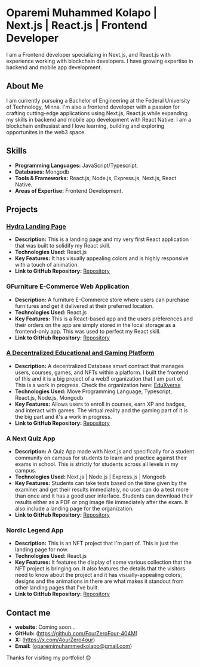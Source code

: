 # Oparemi Muhammed Kolapo | Next.js | React.js | Frontend Developer

I am a Frontend developer specializing in Next.js, and React.js with experience working with blockchain developers. I have growing expertise in backend and mobile app development. 

## About Me

I am currently pursuing a Bachelor of Engineering at the Federal University of Technology, Minna. I'm also a frontend developer with a passion for crafting cutting-edge applications using Next.js, React.js while expanding my skills in backend and mobile app development with React Native. I am a blockchain enthusiast and I love learning, building and exploring opportunites in the web3 space.

## Skills

- **Programming Languages:** JavaScript/Typescript.
- **Databases:** Mongodb
- **Tools & Frameworks:** React.js, Node.js, Express.js, Next.js, React Native.
- **Areas of Expertise:** Frontend Development.

## Projects

### [Hydra Landing Page](https://hydra-landing-page.onrender.com)
- **Description:** This is a landing page and my very first React application that was built to solidify my React skill.
- **Technologies Used:** React.js
- **Key Features:** It has visually appealing colors and is highly responsive with a touch of animation.
- **Link to GitHub Repository:** [Repository](https://github.com/FourZeroFour-404M/Hydra-Landing-Page)

### GFurniture E-Commerce Web Application
- **Description:** A furniture E-Commerce store where users can purchase furnitures and get it delivered at their preferred location.
- **Technologies Used:** React.js
- **Key Features:** This is a React-based app and the users preferences and their orders on the app are simply stored in the local storage as a frontend-only app. This was used to perfect my React skill.
- **Link to GitHub Repository:** [Repository](https://github.com/FourZeroFour-404M/gfurniture-ecommerce-web-app-main)

### [A Decentralized Educational and Gaming Platform](https://edu-xverse-frontend.vercel.app/home)
- **Description:** A decentralized Database smart contract that manages users, courses, games, and NFTs within a platform. I built the frontend of this and it is a big project of a web3 organization that I am part of. This is a work in progress. Check the organization here: [EduXverse](https://github.com/TeamSushiSui)
- **Technologies Used:** Move Programming Language, Typescript, React.js, Node.js, Mongodb
- **Key Features:** Allows users to enroll in courses, earn XP and badges, and interact with games. The virtual reality and the gaming part of it is the big part and it's a work in progress.
- **Link to GitHub Repository:** [Repository](https://github.com/TeamSushiSui/EduverseX-smart-contract/blob/main/smart-contracts%2FeduverseX_database%2Fsources%2Feduversex_database.move)

### A Next Quiz App
- **Description:** A Quiz App made with Next.js and specifically for a student community on campus for students to learn and practice against their exams in school. This is strictly for students across all levels in my campus.
- **Technologies Used:** Next.js | Node.js | Express.js | Mongodb
- **Key Features:** Students can take tests based on the time given by the examiner and get their results immediately, no user can do a test more than once and it has a good user interface. Students can download their results either as a PDF or png image file immediately after the exam. It also include a landing page for the organization.
- **Link to GitHub Repository:** [Repository](https://github.com/FourZeroFour-404M/A-Next.js-Quiz-App)

### Nordic Legend App
- **Description:** This is an NFT project that I'm part of. This is just the landing page for now.
- **Technologies Used:** React.js
- **Key Features:** It features the display of some various collection that the NFT project is bringing on. It also features the details that the visitors need to know about the project and it has visually-appealing colors, designs and the animations in there are what makes it standout from other landing pages that I've built.
- **Link to GitHub Repository:** [Repository](https://github.com/FourZeroFour-404M/nordic-legends-project)

## Contact me 

- **website:** Coming soon...
- **GitHub:** (https://github.com/FourZeroFour-404M)
- **X:** (https://x.com/4ourZero4our)
- **Email:** (oparemimuhammedkolapo@gmail.com)

Thanks for visiting my portfolio! 😊
